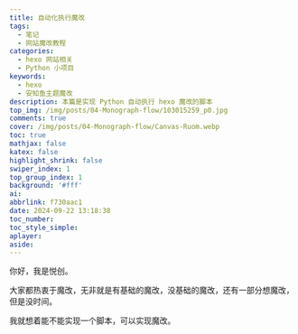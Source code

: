 ```yaml
---
title: 自动化执行魔改
tags:
  - 笔记
  - 网站魔改教程
categories:
  - hexo 网站相关
  - Python 小项目
keywords:
  - hexo
  - 安知鱼主题魔改
description: 本篇是实现 Python 自动执行 hexo 魔改的脚本
top_img: /img/posts/04-Monograph-flow/103015259_p0.jpg
comments: true
cover: /img/posts/04-Monograph-flow/Canvas-Ruom.webp
toc: true
mathjax: false
katex: false
highlight_shrink: false
swiper_index: 1
top_group_index: 1
background: '#fff'
ai:
abbrlink: f730aac1
date: 2024-09-22 13:18:38
toc_number:
toc_style_simple:
aplayer:
aside:
---
```


你好，我是悦创。

大家都热衷于魔改，无非就是有基础的魔改，没基础的魔改，还有一部分想魔改，但是没时间。

我就想着能不能实现一个脚本，可以实现魔改。

